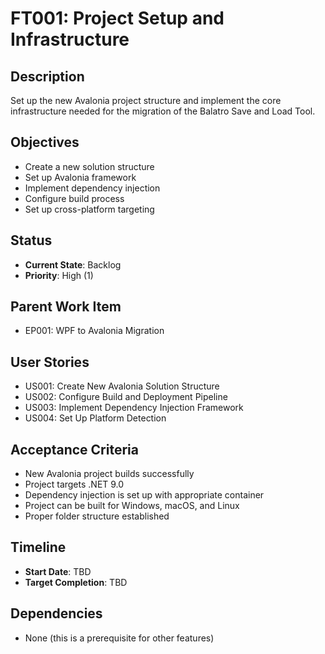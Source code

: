 # FT001: Project Setup and Infrastructure

## Description
Set up the new Avalonia project structure and implement the core infrastructure needed for the migration of the Balatro Save and Load Tool.

## Objectives
- Create a new solution structure
- Set up Avalonia framework
- Implement dependency injection
- Configure build process
- Set up cross-platform targeting

## Status
- **Current State**: Backlog
- **Priority**: High (1)

## Parent Work Item
- EP001: WPF to Avalonia Migration

## User Stories
- US001: Create New Avalonia Solution Structure
- US002: Configure Build and Deployment Pipeline
- US003: Implement Dependency Injection Framework
- US004: Set Up Platform Detection

## Acceptance Criteria
- New Avalonia project builds successfully
- Project targets .NET 9.0
- Dependency injection is set up with appropriate container
- Project can be built for Windows, macOS, and Linux
- Proper folder structure established

## Timeline
- **Start Date**: TBD
- **Target Completion**: TBD

## Dependencies
- None (this is a prerequisite for other features)
